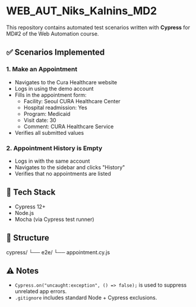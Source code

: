 # WEB_AUT_Niks_Kalnins_MD2

This repository contains automated test scenarios written with **Cypress** for MD#2 of the Web Automation course.

## ✅ Scenarios Implemented

### 1. Make an Appointment
- Navigates to the Cura Healthcare website
- Logs in using the demo account
- Fills in the appointment form:
  - Facility: Seoul CURA Healthcare Center
  - Hospital readmission: Yes
  - Program: Medicaid
  - Visit date: 30
  - Comment: CURA Healthcare Service
- Verifies all submitted values

### 2. Appointment History is Empty
- Logs in with the same account
- Navigates to the sidebar and clicks "History"
- Verifies that no appointments are listed

## 🔧 Tech Stack
- Cypress 12+
- Node.js
- Mocha (via Cypress test runner)

## 📁 Structure
cypress/
└── e2e/
└── appointment.cy.js
## ⚠️ Notes
- `Cypress.on("uncaught:exception", () => false);` is used to suppress unrelated app errors.
- `.gitignore` includes standard Node + Cypress exclusions.
